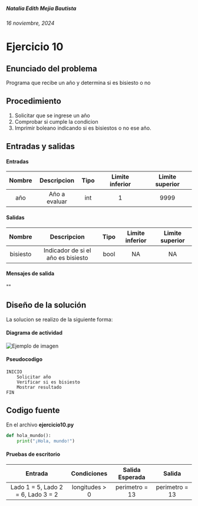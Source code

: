 ##### Natalia Edith Mejia Bautista 
###### 16 noviembre, 2024

# Ejercicio 10

## Enunciado del problema
Programa que recibe un año y determina si es bisiesto o no

## Procedimiento 
1. Solicitar que se ingrese un año
2. Comprobar si cumple la condicion
3. Imprimir boleano indicando si es bisiestos o no ese año.

## Entradas y salidas
#### Entradas
| Nombre  | Descripcion  | Tipo | Limite inferior | Limite superior |
|:-------------:|:---------------:| :-------------:|:---------:|:---------:|
| año | Año a evaluar | int | 1 | 9999 |

#### Salidas
| Nombre  | Descripcion  | Tipo | Limite inferior | Limite superior |
|:-------------:|:---------------:| :-------------:|:---------:|:---------:|
| bisiesto | Indicador de si el año es bisiesto | bool | NA | NA |

#### Mensajes de salida
""

## Diseño de la solución 
La solucion se realizo de la siguiente forma:

#### Diagrama de actividad
![Ejemplo de imagen](https://ejemplo.com/imagen.png)


#### Pseudocodigo
```plaintext
INICIO
    Solicitar año
    Verificar si es bisiesto
    Mostrar resultado
FIN
```

## Codigo fuente
En el archivo **ejercicio10.py**
```python
def hola_mundo():
    print("¡Hola, mundo!")
```

#### Pruebas de escritorio
| Entrada | Condiciones | Salida Esperada | Salida |
|:-------------:|:---------------:| :-------------:|:---------:|
| Lado 1 = 5, Lado 2 = 6, Lado 3 = 2 | longitudes > 0 | perimetro = 13 | perimetro = 13 |